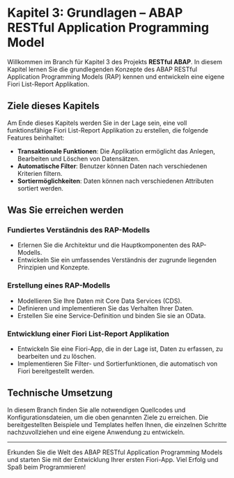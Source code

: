 # Kapitel 3: Grundlagen – ABAP RESTful Application Programming Model

Willkommen im Branch für Kapitel 3 des Projekts **RESTful ABAP**. In diesem Kapitel lernen Sie die grundlegenden Konzepte des ABAP RESTful Application Programming Models (RAP) kennen und entwickeln eine eigene Fiori List-Report Applikation.

## Ziele dieses Kapitels

Am Ende dieses Kapitels werden Sie in der Lage sein, eine voll funktionsfähige Fiori List-Report Applikation zu erstellen, die folgende Features beinhaltet:

- **Transaktionale Funktionen**: Die Applikation ermöglicht das Anlegen, Bearbeiten und Löschen von Datensätzen.
- **Automatische Filter**: Benutzer können Daten nach verschiedenen Kriterien filtern.
- **Sortiermöglichkeiten**: Daten können nach verschiedenen Attributen sortiert werden.

## Was Sie erreichen werden

### Fundiertes Verständnis des RAP-Modells
- Erlernen Sie die Architektur und die Hauptkomponenten des RAP-Modells.
- Entwickeln Sie ein umfassendes Verständnis der zugrunde liegenden Prinzipien und Konzepte.

### Erstellung eines RAP-Modells
- Modellieren Sie Ihre Daten mit Core Data Services (CDS).
- Definieren und implementieren Sie das Verhalten Ihrer Daten.
- Erstellen Sie eine Service-Definition und binden Sie sie an OData.

### Entwicklung einer Fiori List-Report Applikation
- Entwickeln Sie eine Fiori-App, die in der Lage ist, Daten zu erfassen, zu bearbeiten und zu löschen.
- Implementieren Sie Filter- und Sortierfunktionen, die automatisch von Fiori bereitgestellt werden.

## Technische Umsetzung

In diesem Branch finden Sie alle notwendigen Quellcodes und Konfigurationsdateien, um die oben genannten Ziele zu erreichen. Die bereitgestellten Beispiele und Templates helfen Ihnen, die einzelnen Schritte nachzuvollziehen und eine eigene Anwendung zu entwickeln.

---

Erkunden Sie die Welt des ABAP RESTful Application Programming Models und starten Sie mit der Entwicklung Ihrer ersten Fiori-App. Viel Erfolg und Spaß beim Programmieren!
